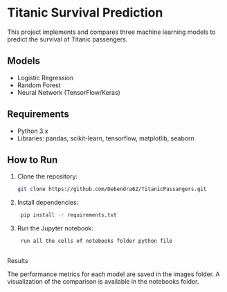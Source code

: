 # Titanic Survival Prediction

This project implements and compares three machine learning models to predict the survival of Titanic passengers.


## Models
- Logistic Regression
- Random Forest
- Neural Network (TensorFlow/Keras)

## Requirements
- Python 3.x
- Libraries: pandas, scikit-learn, tensorflow, matplotlib, seaborn

## How to Run
1. Clone the repository:
   ```bash
   git clone https://github.com/Debendra62/TitanicPassangers.git

2. Install dependencies:
   ```bash
    pip install -r requirements.txt
3. Run the Jupyter notebook:
   ```bash
    run all the cells of notebooks folder python file
    

Results

The performance metrics for each model are saved in the images folder. A visualization of the comparison is available in the notebooks folder.
